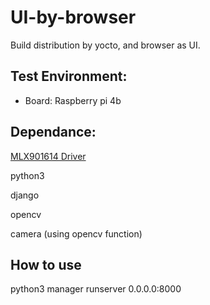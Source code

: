 # UI-by-browser
Build distribution by yocto, and browser as UI.

## Test Environment:
 - Board: Raspberry pi 4b

## Dependance:

[MLX901614 Driver](https://github.com/sss22213/MLX90614_driver_for_linux)

python3

django

opencv

camera (using opencv function)

## How to use
python3 manager runserver 0.0.0.0:8000
